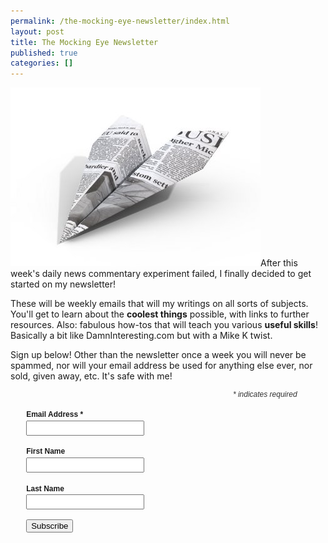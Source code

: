 ```yaml
---
permalink: /the-mocking-eye-newsletter/index.html
layout: post
title: The Mocking Eye Newsletter
published: true
categories: []
---
```

<p><img src="/assets/images/NewspaperAirplane.jpg" alt="The Mocking Eye Newsletter" />After this week's daily news commentary experiment failed, I finally decided to get started on my newsletter!</p>
<p>These will be weekly emails that will my writings on all sorts of subjects. You'll get to learn about the <strong>coolest things</strong> possible, with links to further resources. Also: fabulous how-tos that will teach you various <strong>useful skills</strong>! Basically a bit like DamnInteresting.com but with a Mike K twist.</p>
<p>Sign up below! Other than the newsletter once a week you will never be spammed, nor will your email address be used for anything else ever, nor sold, given away, etc. It's safe with me!</p>
      



<div><form class="validate" method="post" action="http://mockingeye.us2.list-manage.com/subscribe/post?u=95b0ecc1ad880785a49290f12&amp;id=98c0723763" style="font: normal 100% Arial; font-size: 12px;"> 
<div class="indicate-required" style="text-align: right; font-style: italic; overflow: hidden; color: #333333; margin: 0 9% 0 0;">* indicates required</div>
<div class="mc-field-group" style="margin: 1.3em 5%; clear: both; overflow: hidden;"><label style="display: block; margin: .3em 0; line-height: 1em; font-weight: bold;">Email Address <strong class="note-required">*</strong> </label> <input name="EMAIL" class="required email" type="text" style="margin-right: 1.5em; padding: .2em .3em; float: left;" /></div>
<div class="mc-field-group" style="margin: 1.3em 5%; clear: both; overflow: hidden;"><label style="display: block; margin: .3em 0; line-height: 1em; font-weight: bold;">First Name </label> <input name="FNAME" type="text" style="margin-right: 1.5em; padding: .2em .3em; float: left;" /></div>
<div class="mc-field-group" style="margin: 1.3em 5%; clear: both; overflow: hidden;"><label style="display: block; margin: .3em 0; line-height: 1em; font-weight: bold;">Last Name </label> <input name="LNAME" type="text" style="margin-right: 1.5em; padding: .2em .3em; float: left;" /></div>
<div><input name="subscribe" class="btn" type="submit" value="Subscribe" style="clear: both; display: block; margin: 1em 0 1em 5%;" /></div>
 <a href="#" class="mc_embed_close" style="display: none;">Close</a> </form></div>

